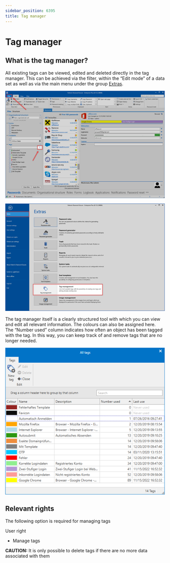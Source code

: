 ```yaml
---
sidebar_position: 6395
title: Tag manager
---
```


# Tag manager

## What is the tag manager?

All existing tags can be viewed, edited and deleted directly in the tag manager. This can be achieved via the filter, within the “Edit mode” of a data set as well as via the main menu under the group [Extras](../Extras "Extras").

![how to open the tag manager](../../../../../../../../../static/images/PasswordSecure_9.2/Content/Resources/Images/Installation_with_parameters_103-en.png "how to open the tag manager")

![Tag management](../../../../../../../../../static/images/PasswordSecure_9.2/Content/Resources/Images/Installation_with_parameters_104-en.png "Tag management")

The tag manager itself is a clearly structured tool with which you can view and edit all relevant information. The colours can also be assigned here. The “Number used” column indicates how often an object has been tagged with the tag. In this way, you can keep track of and remove tags that are no longer needed.

![All tags](../../../../../../../../../static/images/PasswordSecure_9.2/Content/Resources/Images/Installation_with_parameters_105-en.png "All tags")

## Relevant rights

The following option is required for managing tags

User right

* Manage tags

**CAUTION:** It is only possible to delete tags if there are no more data associated with them